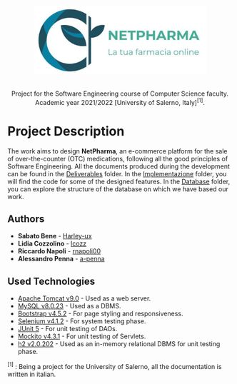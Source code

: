 <div align="center">
  <img src="Implementazione/WebContent/imgs/logo-netpharma.png" alt="NetPharma" width="387" height="154">
</div>
<br>
<p align = "center">Project for the Software Engineering course of Computer Science faculty. Academic year 2021/2022 [University of Salerno, Italy]<sup>[1]</sup>.</p>

# Project Description 

The work aims to design **NetPharma**, an e-commerce platform for the sale of over-the-counter (OTC) medications, following all the good principles of Software Engineering.
All the documents produced during the development can be found in the [Deliverables](./Deliverables) folder. 
In the [Implementazione](./Implementazione) folder, you will find the code for some of the designed features. 
In the [Database](./Database) folder, you can explore the structure of the database on which we have based our work.

## Authors

* **Sabato Bene**       - [Harley-ux](https://github.com/Harley-ux)
* **Lidia Cozzolino**       - [lcozz](https://github.com/lcozz)
* **Riccardo Napoli**       - [rnapoli00](https://github.com/rnapoli00)
* **Alessandro Penna**      - [a-penna](https://github.com/a-penna)

## Used Technologies

* [Apache Tomcat v9.0](https://tomcat.apache.org/) - Used as a web server. 
* [MySQL v8.0.23](https://www.mysql.com/) - Used as a DBMS.
* [Bootstrap v4.5.2](https://getbootstrap.com/docs/4.6/getting-started/introduction/) - For page styling and responsiveness.
* [Selenium v4.1.2](https://www.selenium.dev/) - For system testing phase.
* [JUnit 5](https://junit.org/junit5/) -  For unit testing of DAOs.
* [Mockito v4.3.1](https://site.mockito.org/) - For unit testing of Servlets.
* [h2 v2.0.202](https://h2database.com/html/main.html) - Used as an in-memory relational DBMS for unit testing phase.


<sup>[1]</sup> : Being a project for the University of Salerno, all the documentation is written in italian.
